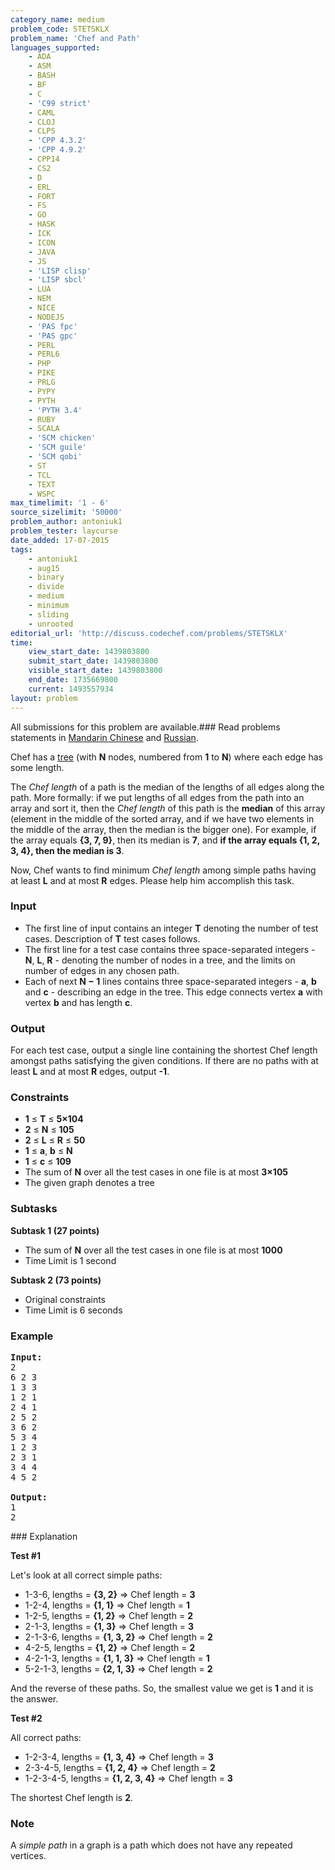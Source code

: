 ```yaml
---
category_name: medium
problem_code: STETSKLX
problem_name: 'Chef and Path'
languages_supported:
    - ADA
    - ASM
    - BASH
    - BF
    - C
    - 'C99 strict'
    - CAML
    - CLOJ
    - CLPS
    - 'CPP 4.3.2'
    - 'CPP 4.9.2'
    - CPP14
    - CS2
    - D
    - ERL
    - FORT
    - FS
    - GO
    - HASK
    - ICK
    - ICON
    - JAVA
    - JS
    - 'LISP clisp'
    - 'LISP sbcl'
    - LUA
    - NEM
    - NICE
    - NODEJS
    - 'PAS fpc'
    - 'PAS gpc'
    - PERL
    - PERL6
    - PHP
    - PIKE
    - PRLG
    - PYPY
    - PYTH
    - 'PYTH 3.4'
    - RUBY
    - SCALA
    - 'SCM chicken'
    - 'SCM guile'
    - 'SCM qobi'
    - ST
    - TCL
    - TEXT
    - WSPC
max_timelimit: '1 - 6'
source_sizelimit: '50000'
problem_author: antoniuk1
problem_tester: laycurse
date_added: 17-07-2015
tags:
    - antoniuk1
    - aug15
    - binary
    - divide
    - medium
    - minimum
    - sliding
    - unrooted
editorial_url: 'http://discuss.codechef.com/problems/STETSKLX'
time:
    view_start_date: 1439803800
    submit_start_date: 1439803800
    visible_start_date: 1439803800
    end_date: 1735669800
    current: 1493557934
layout: problem
---
```

All submissions for this problem are available.###  Read problems statements in [Mandarin Chinese](http://www.codechef.com/download/translated/AUG15/mandarin/STETSKLX.pdf) and [Russian](http://www.codechef.com/download/translated/AUG15/russian/STETSKLX.pdf).

Chef has a [tree](https://en.wikipedia.org/wiki/Tree_(graph_theory)) (with **N** nodes, numbered from **1** to **N**) where each edge has some length.

The _Chef length_ of a path is the median of the lengths of all edges along the path. More formally: if we put lengths of all edges from the path into an array and sort it, then the _Chef length_ of this path is the **median** of this array (element in the middle of the sorted array, and if we have two elements in the middle of the array, then the median is the bigger one). For example, if the array equals **{3, 7, 9}**, then its median is **7**, and **if the array equals {1, 2, 3, 4}, then the median is 3**.

Now, Chef wants to find minimum _Chef length_ among simple paths having at least **L** and at most **R** edges. Please help him accomplish this task.

### Input

- The first line of input contains an integer **T** denoting the number of test cases. Description of **T** test cases follows.
- The first line for a test case contains three space-separated integers - **N**, **L**, **R** - denoting the number of nodes in a tree, and the limits on number of edges in any chosen path.
- Each of next **N − 1** lines contains three space-separated integers - **a**, **b** and **c** - describing an edge in the tree. This edge connects vertex **a** with vertex **b** and has length **c**.

### Output

For each test case, output a single line containing the shortest Chef length amongst paths satisfying the given conditions. If there are no paths with at least **L** and at most **R** edges, output **-1**.

### Constraints

- **1** ≤ **T** ≤ **5×104**
- **2** ≤ **N** ≤ **105**
- **2** ≤ **L** ≤ **R** ≤ **50**
- **1** ≤ **a**, **b** ≤ **N**
- **1** ≤ **c** ≤ **109**
- The sum of **N** over all the test cases in one file is at most **3×105**
- The given graph denotes a tree

### Subtasks

**Subtask 1 (27 points)**

- The sum of **N** over all the test cases in one file is at most **1000**
- Time Limit is 1 second

**Subtask 2 (73 points)**

- Original constraints
- Time Limit is 6 seconds

### Example

<pre><b>Input:</b>
2
6 2 3
1 3 3
1 2 1
2 4 1
2 5 2
3 6 2
5 3 4
1 2 3
2 3 1
3 4 4
4 5 2

<b>Output:</b>
1
2
</pre>### Explanation

**Test #1**

Let's look at all correct simple paths:

- 1-3-6, lengths = **{3, 2}** => Chef length = **3**
- 1-2-4, lengths = **{1, 1}** => Chef length = **1**
- 1-2-5, lengths = **{1, 2}** => Chef length = **2**
- 2-1-3, lengths = **{1, 3}** => Chef length = **3**
- 2-1-3-6, lengths = **{1, 3, 2}** => Chef length = **2**
- 4-2-5, lengths = **{1, 2}** => Chef length = **2**
- 4-2-1-3, lengths = **{1, 1, 3}** => Chef length = **1**
- 5-2-1-3, lengths = **{2, 1, 3}** => Chef length = **2**

And the reverse of these paths. So, the smallest value we get is **1** and it is the answer.

**Test #2**

All correct paths:

- 1-2-3-4, lengths = **{1, 3, 4}** => Chef length = **3**
- 2-3-4-5, lengths = **{1, 2, 4}** => Chef length = **2**
- 1-2-3-4-5, lengths = **{1, 2, 3, 4}** => Chef length = **3**

The shortest Chef length is **2**.

### Note

A _simple path_ in a graph is a path which does not have any repeated vertices.
